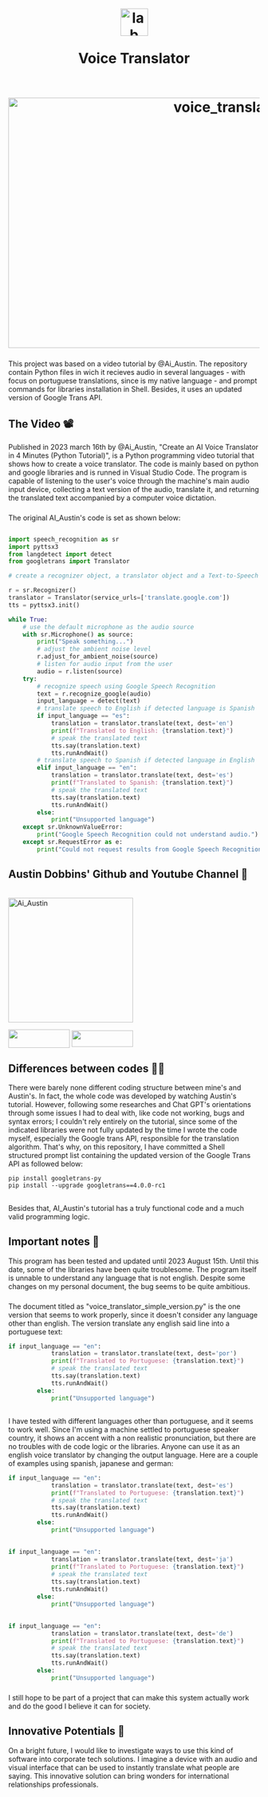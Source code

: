 <h1 align="center">
  <img align="center" alt="lab" height="55" width="55" src="https://images.vexels.com/media/users/3/166477/isolated/lists/9bb722f0e85ddbc1ce0f064534fd2311-icone-da-linguagem-de-programacao-python.png">
  
Voice Translator 
<div style="display: inline_block"><br>
  <a href="https://www.artstation.com/artwork/qQ4y5D" target="_blank"><img align="center" width="867" height="502" alt="voice_translator" src="https://img.freepik.com/premium-photo/closeup-gorilla-with-headphones-beepleinspired-style-surrounded-by-highquality-abstract-artwork_561855-3045.jpg"></a>
  </div> 

###
  
</h1>


  ###

This project was based on a video tutorial by @Ai_Austin. The repository contain Python files in wich it recieves audio in several languages - with focus on portuguese translations, since is my native language - and prompt commands for libraries installation in Shell. Besides, it uses an updated version of Google Trans API.

###


## The Video 📽️

Published in 2023 march 16th by @Ai_Austin, "Create an AI Voice Translator in 4 Minutes (Python Tutorial)", is a Python programming video tutorial that shows how to create a voice translator. The code is mainly based on python and google libraries and is runned in Visual Studio Code. The program is capable of listening to the user's voice through the machine's main audio input device, collecting a text version of the audio, translate it, and returning the translated text accompanied by a computer voice dictation. 

###

The original AI_Austin's code is set as shown below:

``` python

import speech_recognition as sr
import pyttsx3
from langdetect import detect
from googletrans import Translator

# create a recognizer object, a translator object and a Text-to-Speech object

r = sr.Recognizer()
translator = Translator(service_urls=['translate.google.com'])
tts = pyttsx3.init()

while True:
    # use the default microphone as the audio source
    with sr.Microphone() as source:
        print("Speak something...")
        # adjust the ambient noise level
        r.adjust_for_ambient_noise(source)
        # listen for audio input from the user
        audio = r.listen(source)
    try:
        # recognize speech using Google Speech Recognition 
        text = r.recognize_google(audio)
        input_language = detect(text)
        # translate speech to English if detected language is Spanish
        if input_language == "es":
            translation = translator.translate(text, dest='en')
            print(f"Translated to English: {translation.text}")
            # speak the translated text
            tts.say(translation.text)
            tts.runAndWait()
        # translate speech to Spanish if detected language in English
        elif input_language == "en":
            translation = translator.translate(text, dest='es')
            print(f"Translated to Spanish: {translation.text}")
            # speak the translated text
            tts.say(translation.text)
            tts.runAndWait()
        else:
            print("Unsupported language")
    except sr.UnknownValueError:
        print("Google Speech Recognition could not understand audio.")
    except sr.RequestError as e:
        print("Could not request results from Google Speech Recognition service: {e}")

```

##

###

## Austin Dobbins' Github and Youtube Channel 🤖

<div style="display: inline_block"><br>
  <img align="center" alt="Ai_Austin" height="250" width="250" src="https://avatars.githubusercontent.com/u/128954893?v=4">

  <a href="https://github.com/Ai-Austin" target="_blank"><img align="center" height="37" width="123" src="https://img.shields.io/badge/GitHub-100000?style=for-the-badge&logo=github&logoColor=purple" target="_blank"></a>
  <a href="https://www.youtube.com/@Ai_Austin" target="_blank"><img align="center" height="33" width="123" src="https://img.shields.io/badge/YouTube-FF0000?style=for-the-badge&logo=youtube&logoColor=white" target="_blank"></a>
</div> 

## Differences between codes 👨‍💻

There were barely none different coding structure between mine's and Austin's. In fact, the whole code was developed by watching Austin's tutorial. However, following some researches and Chat GPT's orientations through some issues I had to deal with, like code not working, bugs and syntax errors; I couldn't rely entirely on the tutorial, since some of the indicated libraries were not fully updated by the time I wrote the code myself, especially the Google trans API, responsible for the translation algorithm. That's why, on this repository, I have committed a Shell structured prompt list containing the updated version of the Google Trans API as followed below: 

```shell
pip install googletrans-py
pip install --upgrade googletrans==4.0.0-rc1
```
##

Besides that, AI_Austin's tutorial has a truly functional code and a much valid programming logic.

## Important notes 📒

This program has been tested and updated until 2023 August 15th. Until this date, some of the libraries have been quite troublesome. The program itself is unnable to understand any language that is not english. Despite some changes on my personal document, the bug seems to be quite ambitious. 

###

The document titled as "voice_translator_simple_version.py" is the one version that seems to work properly, since it doesn't consider any language other than english. The version translate any english said line into a portuguese text: 

``` python
if input_language == "en":
            translation = translator.translate(text, dest='por')
            print(f"Translated to Portuguese: {translation.text}")
            # speak the translated text
            tts.say(translation.text)
            tts.runAndWait()
        else:
            print("Unsupported language")
```

##

I have tested with different languages other than portuguese, and it seems to work well. Since I'm using a machine settled to portuguese speaker country, it shows an accent with a non realistic pronunciation, but there are no troubles with de code logic or the libraries. Anyone can use it as an english voice translator by changing the output language. Here are a couple of examples using spanish, japanese and german:

``` python
if input_language == "en":
            translation = translator.translate(text, dest='es')
            print(f"Translated to Portuguese: {translation.text}")
            # speak the translated text
            tts.say(translation.text)
            tts.runAndWait()
        else:
            print("Unsupported language")
```

##

``` python
if input_language == "en":
            translation = translator.translate(text, dest='ja')
            print(f"Translated to Portuguese: {translation.text}")
            # speak the translated text
            tts.say(translation.text)
            tts.runAndWait()
        else:
            print("Unsupported language")
```

##

``` python
if input_language == "en":
            translation = translator.translate(text, dest='de')
            print(f"Translated to Portuguese: {translation.text}")
            # speak the translated text
            tts.say(translation.text)
            tts.runAndWait()
        else:
            print("Unsupported language")
```

###

I still hope to be part of a project that can make this system actually work and do the good I believe it can for society.

## Innovative Potentials 🧠

On a bright future, I would like to investigate ways to use this kind of software into corporate tech solutions. I imagine a device with an audio and visual interface that can be used to instantly translate what people are saying. This innovative solution can bring wonders for international relationships professionals.

